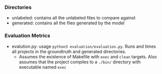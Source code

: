 ### Directories ###
- unlabeled: contains all the unlabeled files to compare against 
- generated: contains all the files generated by the model   
### Evaluation Metrics ###
- evalution.py: usage ```python3 evaluation/evaluation.py```. Runs and times all projects in the groundtruth and generated directories. 
    - Assumes the existence of Makefile with `exec` and `clean` targets. Also assumes that the project compiles to a `./bin/` directory with executable named `exec`